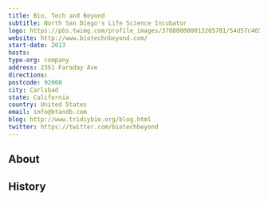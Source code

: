 ```yaml
---
title: Bio, Tech and Beyond
subtitle: North San Diego's Life Science Incubator
logo: https://pbs.twimg.com/profile_images/378800000013265781/54d57c46545546ea46e02c8be2d76716_400x400.jpeg
website: http://www.biotechnbeyond.com/
start-date: 2013
hosts:
type-org: company
address: 2351 Faraday Ave
directions:
postcode: 92008
city: Carlsbad
state: California
country: United States
email: info@btandb.com
blog: http://www.tridiybio.org/blog.html
twitter: https://twitter.com/biotechbeyond
---
```


## About

## History
